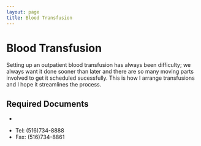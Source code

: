 ```yaml
---
layout: page
title: Blood Transfusion
---
```

# Blood Transfusion
Setting up an outpatient blood transfusion has always been difficulty; we always want it done sooner than later and there are so many moving parts involved to get it scheduled sucessfully. This is how I arrange transfusions and I hope it streamlines the process. 

## Required Documents
* 

- Tel: (516)734-8888
- Fax: (516)734-8861